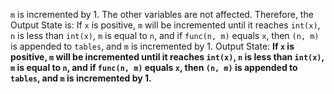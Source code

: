 `m` is incremented by 1. The other variables are not affected. Therefore, the Output State is: If `x` is positive, `m` will be incremented until it reaches `int(x)`, `n` is less than `int(x)`, `m` is equal to `n`, and if `func(n, m)` equals `x`, then `(n, m)` is appended to `tables`, and `m` is incremented by 1.
Output State: **If `x` is positive, `m` will be incremented until it reaches `int(x)`, `n` is less than `int(x)`, `m` is equal to `n`, and if `func(n, m)` equals `x`, then `(n, m)` is appended to `tables`, and `m` is incremented by 1.**